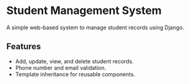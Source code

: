 # Student Management System

A simple web-based system to manage student records using Django.

## Features
- Add, update, view, and delete student records.
- Phone number and email validation.
- Template inheritance for reusable components.

